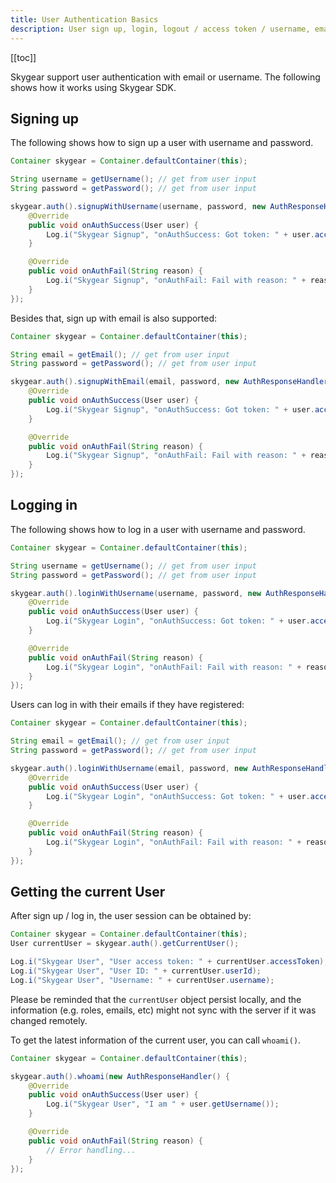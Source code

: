 ```yaml
---
title: User Authentication Basics
description: User sign up, login, logout / access token / username, email and password management in Android
---
```


[[toc]]

Skygear support user authentication with email or username. The following
shows how it works using Skygear SDK.

## Signing up

The following shows how to sign up a user with username and password.

```java
Container skygear = Container.defaultContainer(this);

String username = getUsername(); // get from user input
String password = getPassword(); // get from user input

skygear.auth().signupWithUsername(username, password, new AuthResponseHandler() {
    @Override
    public void onAuthSuccess(User user) {
        Log.i("Skygear Signup", "onAuthSuccess: Got token: " + user.accessToken);
    }

    @Override
    public void onAuthFail(String reason) {
        Log.i("Skygear Signup", "onAuthFail: Fail with reason: " + reason);
    }
});
```

Besides that, sign up with email is also supported:

```java
Container skygear = Container.defaultContainer(this);

String email = getEmail(); // get from user input
String password = getPassword(); // get from user input

skygear.auth().signupWithEmail(email, password, new AuthResponseHandler() {
    @Override
    public void onAuthSuccess(User user) {
        Log.i("Skygear Signup", "onAuthSuccess: Got token: " + user.accessToken);
    }

    @Override
    public void onAuthFail(String reason) {
        Log.i("Skygear Signup", "onAuthFail: Fail with reason: " + reason);
    }
});
```

## Logging in

The following shows how to log in a user with username and password.

```java
Container skygear = Container.defaultContainer(this);

String username = getUsername(); // get from user input
String password = getPassword(); // get from user input

skygear.auth().loginWithUsername(username, password, new AuthResponseHandler() {
    @Override
    public void onAuthSuccess(User user) {
        Log.i("Skygear Login", "onAuthSuccess: Got token: " + user.accessToken);
    }

    @Override
    public void onAuthFail(String reason) {
        Log.i("Skygear Login", "onAuthFail: Fail with reason: " + reason);
    }
});
```

Users can log in with their emails if they have registered:

```java
Container skygear = Container.defaultContainer(this);

String email = getEmail(); // get from user input
String password = getPassword(); // get from user input

skygear.auth().loginWithUsername(email, password, new AuthResponseHandler() {
    @Override
    public void onAuthSuccess(User user) {
        Log.i("Skygear Login", "onAuthSuccess: Got token: " + user.accessToken);
    }

    @Override
    public void onAuthFail(String reason) {
        Log.i("Skygear Login", "onAuthFail: Fail with reason: " + reason);
    }
});
```


## Getting the current User

After sign up / log in, the user session can be obtained by:

```java
Container skygear = Container.defaultContainer(this);
User currentUser = skygear.auth().getCurrentUser();

Log.i("Skygear User", "User access token: " + currentUser.accessToken);
Log.i("Skygear User", "User ID: " + currentUser.userId);
Log.i("Skygear User", "Username: " + currentUser.username);
```

Please be reminded that the `currentUser` object persist locally, and the
information (e.g. roles, emails, etc) might not sync with the server if it was
changed remotely.

To get the latest information of the current user, you can call `whoami()`.

```java
Container skygear = Container.defaultContainer(this);

skygear.auth().whoami(new AuthResponseHandler() {
    @Override
    public void onAuthSuccess(User user) {
        Log.i("Skygear User", "I am " + user.getUsername());
    }

    @Override
    public void onAuthFail(String reason) {
        // Error handling...
    }
});
```
